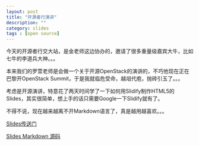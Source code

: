 ```yaml
---
layout: post
title: "开源者行演讲"
description: ""
category: slides
tags : [open source]
---
```


今天的开源者行交大站，是金老师这边协办的，邀请了很多重量级嘉宾大牛，比如七牛的李道兵大神。。。

本来我们的罗萱老师是会做一个关于开源OpenStack的演讲的，不巧他现在正在巴黎开OpenStack Summit，于是我就临危受命，越俎代庖，抛砖引玉了。。。

考虑是开源演讲，特意花了两天时间学了一下如何用Slidify制作HTML5的Slides，其实很简单，想上手的话只需要Google一下Slidify就有了。

不得不说，现在越来越离不开Markdown语言了，真是越用越喜欢。。。

[Slides传送门](http://pengfei-zhang.com/mydeck)

[Slides Markdown 源码](https://github.com/HolySparky/mydeck)
